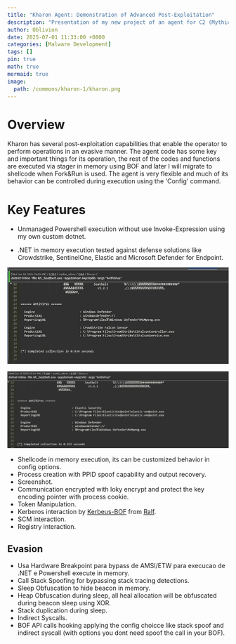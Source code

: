 ```yaml
---
title: "Kharon Agent: Demonstration of Advanced Post-Exploitation"
description: "Presentation of my new project of an agent for C2 (Mythic) that has advanced post-exploit capabilities and evasion features."
author: Oblivion
date: 2025-07-01 11:33:00 +0800
categories: [Malware Development]
tags: []
pin: true
math: true
mermaid: true
image:
  path: /commons/kharon-1/kharon.png
---
```


# Overview
Kharon has several post-exploitation capabilities that enable the operator to perform operations in an evasive manner. The agent code has some key and important things for its operation, the rest of the codes and functions are executed via stager in memory using BOF and later I will migrate to shellcode when Fork&Run is used. The agent is very flexible and much of its behavior can be controlled during execution using the 'Config' command. 

# Key Features
- Unmanaged Powershell execution without use Invoke-Expression using my own custom dotnet.


- .NET in memory execution tested against defense solutions like Crowdstrike, SentinelOne, Elastic and Microsoft Defender for Endpoint.

![dotnet_bypass_crowdstrike](../commons/kharon-1/crowdstrike_output_from_seatbelt.jpg)

![dotnet_bypass_elastic](../commons/kharon-1/elastic_dotnet_bypass.png)

- Shellcode in memory execution, its can be customized behavior in config options.
- Process creation with PPID spoof capability and output recovery. 
- Screenshot.
- Communication encrypted with loky encrypt and protect the key encoding pointer with process cookie.
- Token Manipulation.
- Kerberos interaction by [Kerbeus-BOF](https://github.com/RalfHacker/Kerbeus-BOF) from [Ralf](https://github.com/RalfHacker).
- SCM interaction.
- Registry interaction.

## Evasion
- Usa Hardware Breakpoint para bypass de AMSI/ETW para execucao de .NET e Powershell execute in memory. 
- Call Stack Spoofing for bypassing stack tracing detections.
- Sleep Obfuscation to hide beacon in memory.
- Heap Obfuscation during sleep, all heal allocation will be obfuscated during beacon sleep using XOR.
- Stack duplication during sleep.
- Indirect Syscalls.
- BOF API calls hooking applying the config choicce like stack spoof and indirect syscall (with options you dont need spoof the call in your BOF).